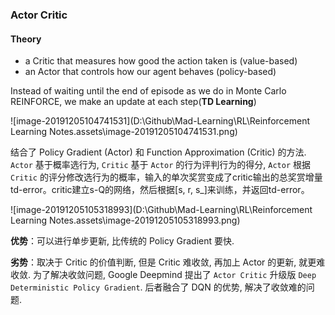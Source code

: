 ### Actor Critic
> 

#### Theory

- a Critic that measures how good the action taken is (value-based)
- an Actor that controls how our agent behaves (policy-based)

Instead of waiting until the end of episode as we do in Monte Carlo REINFORCE, we make an update at each step(**TD Learning**)

![image-20191205104741531](D:\Github\Mad-Learning\RL\Reinforcement Learning Notes.assets\image-20191205104741531.png)



结合了 Policy Gradient (Actor) 和 Function Approximation (Critic) 的方法. `Actor` 基于概率选行为, `Critic` 基于 `Actor` 的行为评判行为的得分, `Actor` 根据 `Critic` 的评分修改选行为的概率，输入的单次奖赏变成了critic输出的总奖赏增量td-error。critic建立s-Q的网络，然后根据[s, r, s_]来训练，并返回td-error。

![image-20191205105318993](D:\Github\Mad-Learning\RL\Reinforcement Learning Notes.assets\image-20191205105318993.png)

**优势**：可以进行单步更新, 比传统的 Policy Gradient 要快.

**劣势**：取决于 Critic 的价值判断, 但是 Critic 难收敛, 再加上 Actor 的更新, 就更难收敛. 为了解决收敛问题, Google Deepmind 提出了 `Actor Critic` 升级版 `Deep Deterministic Policy Gradient`. 后者融合了 DQN 的优势, 解决了收敛难的问题. 